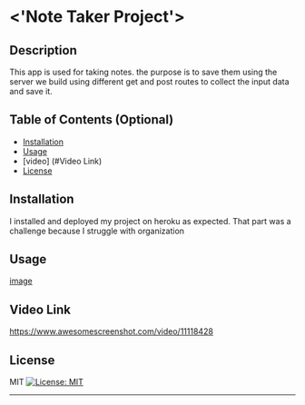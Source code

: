 # <'Note Taker Project'>

## Description

This app is used for taking notes.  the purpose is to save them using the server we build using different get and post routes to collect the input data and save it.

## Table of Contents (Optional)



- [Installation](#installation)
- [Usage](#usage)
- [video] (#Video Link)
- [License](#license)


## Installation

I installed and deployed my project on heroku as expected.  That part was a challenge because I struggle with organization

## Usage


[image](tools/herokuscreenshot.png)
  
## Video Link
https://www.awesomescreenshot.com/video/11118428


## License

MIT [![License: MIT](https://img.shields.io/badge/License-MIT-yellow.svg)](https://opensource.org/licenses/MIT)

---
